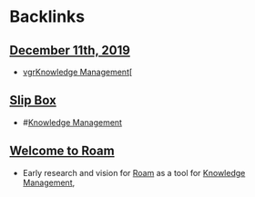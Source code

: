
# Backlinks
## [December 11th, 2019](<December 11th, 2019.md>)
- [vgr](<vgr.md>)[Knowledge Management](<Knowledge Management.md>)[

## [Slip Box](<Slip Box.md>)
- #[Knowledge Management](<Knowledge Management.md>)

## [Welcome to Roam](<Welcome to Roam.md>)
- Early research and vision for [Roam](<Roam.md>) as a tool for [Knowledge Management](<Knowledge Management.md>),

